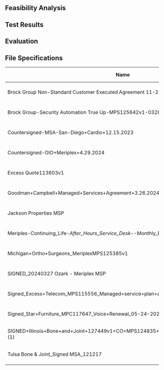 ## Feasibility Analysis


## Test Results


## Evaluation



## File Specifications
| Name                                                                                       | Date Modified     | Type                 | Size     |
| ------------------------------------------------------------------------------------------ | ----------------- | -------------------- | -------- |
| Brock Group Non-Standard Customer Executed Agreement 11-27-23                              | 5/28/2024 4:29 PM | Chrome HTML Document | 1,576 KB |
| Brock Group-Security Automation True Up-MPS125642v1-03282024                               | 5/28/2024 4:29 PM | Chrome HTML Document | 385 KB   |
| Countersigned-MSA-San-Diego+Cardio+12.15.2023                                              | 5/28/2024 4:29 PM | Chrome HTML Document | 6,757 KB |
| Countersigned-OIO+Meriplex+4.29.2024                                                       | 5/28/2024 4:29 PM | Chrome HTML Document | 4,843 KB |
| Excess Quote113603v1                                                                       | 5/28/2024 4:29 PM | Chrome HTML Document | 1,914 KB |
| Goodman+Campbell+Managed+Services+Agreement+3.26.2024                                      | 5/28/2024 4:29 PM | Chrome HTML Document | 4,185 KB |
| Jackson Properties MSP                                                                     | 5/28/2024 4:29 PM | Chrome HTML Document | 908 KB   |
| Meriplex-Continuing_Life-_After_Hours_Service_Desk-_-Monthly_Block_Time_Agreement+-+signed | 5/28/2024 4:29 PM | Chrome HTML Document | 760 KB   |
| Michigan+Ortho+Surgeons_MeriplexMPS125385v1                                                | 5/28/2024 4:29 PM | Chrome HTML Document | 414 KB   |
| SIGNED_20240327 Ozark - Meriplex MSP                                                       | 5/28/2024 4:29 PM | Chrome HTML Document | 2,194 KB |
| Signed_Excess+Telecom_MPS115556_Managed+service+plan+amendment_5.09.2023                   | 5/28/2024 4:29 PM | Chrome HTML Document | 2,441 KB |
| Signed_Star+Furniture_MPC117647_Voice+Renewal_05-24-2024                                   | 5/28/2024 4:29 PM | Chrome HTML Document | 1,907 KB |
| SIGNED+Illinois+Bone+and+Joint+127449v1+CO+MPS124835+Azure+Pacs+Revision+05142024 (1)      | 5/28/2024 4:29 PM | Chrome HTML Document | 148 KB   |
| Tulsa Bone & Joint_Signed MSA_121217                                                       | 5/28/2024 4:29 PM | Chrome HTML Document | 5,730 KB |
